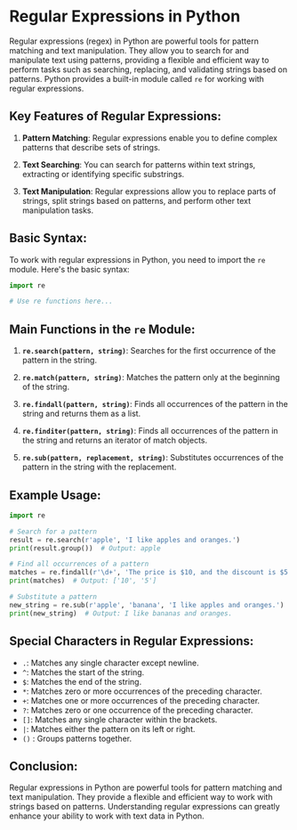 # Regular Expressions in Python

Regular expressions (regex) in Python are powerful tools for pattern matching and text manipulation. They allow you to search for and manipulate text using patterns, providing a flexible and efficient way to perform tasks such as searching, replacing, and validating strings based on patterns. Python provides a built-in module called `re` for working with regular expressions.

## Key Features of Regular Expressions:

1. **Pattern Matching**: Regular expressions enable you to define complex patterns that describe sets of strings.

2. **Text Searching**: You can search for patterns within text strings, extracting or identifying specific substrings.

3. **Text Manipulation**: Regular expressions allow you to replace parts of strings, split strings based on patterns, and perform other text manipulation tasks.

## Basic Syntax:

To work with regular expressions in Python, you need to import the `re` module. Here's the basic syntax:

```python
import re

# Use re functions here...
```

## Main Functions in the `re` Module:

1. **`re.search(pattern, string)`**: Searches for the first occurrence of the pattern in the string.

2. **`re.match(pattern, string)`**: Matches the pattern only at the beginning of the string.

3. **`re.findall(pattern, string)`**: Finds all occurrences of the pattern in the string and returns them as a list.

4. **`re.finditer(pattern, string)`**: Finds all occurrences of the pattern in the string and returns an iterator of match objects.

5. **`re.sub(pattern, replacement, string)`**: Substitutes occurrences of the pattern in the string with the replacement.

## Example Usage:

```python
import re

# Search for a pattern
result = re.search(r'apple', 'I like apples and oranges.')
print(result.group())  # Output: apple

# Find all occurrences of a pattern
matches = re.findall(r'\d+', 'The price is $10, and the discount is $5.')
print(matches)  # Output: ['10', '5']

# Substitute a pattern
new_string = re.sub(r'apple', 'banana', 'I like apples and oranges.')
print(new_string)  # Output: I like bananas and oranges.
```

## Special Characters in Regular Expressions:

- `.`: Matches any single character except newline.
- `^`: Matches the start of the string.
- `$`: Matches the end of the string.
- `*`: Matches zero or more occurrences of the preceding character.
- `+`: Matches one or more occurrences of the preceding character.
- `?`: Matches zero or one occurrence of the preceding character.
- `[]`: Matches any single character within the brackets.
- `|`: Matches either the pattern on its left or right.
- `()` : Groups patterns together.

## Conclusion:

Regular expressions in Python are powerful tools for pattern matching and text manipulation. They provide a flexible and efficient way to work with strings based on patterns. Understanding regular expressions can greatly enhance your ability to work with text data in Python.
